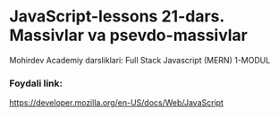 # JavaScript-lessons 21-dars. Massivlar va psevdo-massivlar
Mohirdev Academiy darsliklari: Full Stack Javascript (MERN) 1-MODUL
### Foydali link:
https://developer.mozilla.org/en-US/docs/Web/JavaScript
